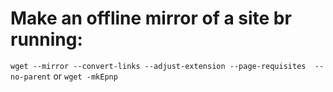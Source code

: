 # Make an offline mirror of a site br running:

`wget --mirror --convert-links --adjust-extension --page-requisites 
--no-parent` or `wget -mkEpnp`
